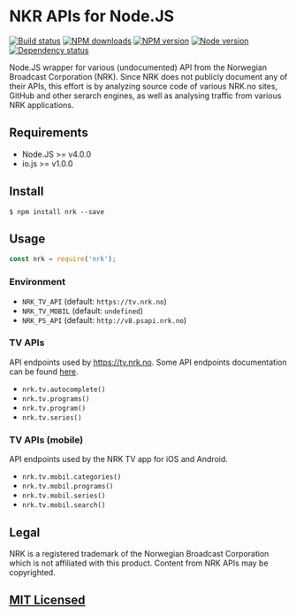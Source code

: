 # NKR APIs for Node.JS

[![Build status](https://img.shields.io/wercker/ci/55f0586d21e2917016104fd1.svg "Build status")](https://app.wercker.com/project/bykey/7235be533901a41e049d3bdc727ea66b)
[![NPM downloads](https://img.shields.io/npm/dm/nrk.svg "NPM downloads")](https://www.npmjs.com/package/nrk)
[![NPM version](https://img.shields.io/npm/v/nrk.svg "NPM version")](https://www.npmjs.com/package/nrk)
[![Node version](https://img.shields.io/node/v/nrk.svg "Node version")](https://www.npmjs.com/package/nrk)
[![Dependency status](https://img.shields.io/david/Starefossen/node-nrk.svg "Dependency status")](https://david-dm.org/Starefossen/node-nrk)

Node.JS wrapper for various (undocumented) API from the Norwegian Broadcast
Corporation (NRK). Since NRK does not publicly document any of their APIs, this
effort is by analyzing source code of various NRK.no sites, GitHub and other
serarch engines, as well as analysing traffic from various NRK applications.

## Requirements

* Node.JS >= v4.0.0
* io.js >= v1.0.0

## Install

```
$ npm install nrk --save
```

## Usage

```js
const nrk = require('nrk');
```

### Environment

* `NRK_TV_API` (default: `https://tv.nrk.no`)
* `NRK_TV_MOBIL` (default: `undefined`)
* `NRK_PS_API` (default: `http://v8.psapi.nrk.no`)

### TV APIs

API endpoints used by https://tv.nrk.no. Some API endpoints documentation can be
found [here](http://v8.psapi.nrk.no/Help).

* `nrk.tv.autocomplete()`
* `nrk.tv.programs()`
* `nrk.tv.program()`
* `nrk.tv.series()`

### TV APIs (mobile)

API endpoints used by the NRK TV app for iOS and Android.

* `nrk.tv.mobil.categories()`
* `nrk.tv.mobil.programs()`
* `nrk.tv.mobil.series()`
* `nrk.tv.mobil.search()`

## Legal

NRK is a registered trademark of the Norwegian Broadcast Corporation which is
not affiliated with this product. Content from NRK APIs may be copyrighted.

## [MIT Licensed](https://github.com/Starefossen/node-nrk/blob/master/LICENSE)
